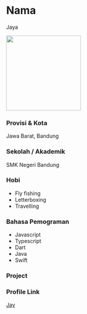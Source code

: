 # Nama
Jaya

<img src="https://avatars.githubusercontent.com/u/30463526?v=4" width="200" height="200" align="center"/>

### Provisi & Kota

Jawa Barat, Bandung

### Sekolah / Akademik
SMK Negeri Bandung

### Hobi

- Fly fishing
- Letterboxing
- Travelling


### Bahasa Pemograman 

- Javascript
- Typescript
- Dart
- Java
- Swift

### Project



### Profile Link

[Jay](https://github.com/agungjsp)
